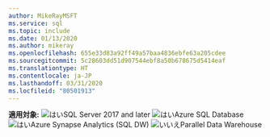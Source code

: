 ```yaml
---
author: MikeRayMSFT
ms.service: sql
ms.topic: include
ms.date: 01/13/2020
ms.author: mikeray
ms.openlocfilehash: 655e33d83a92ff49a57baa4836ebfe63a205cdee
ms.sourcegitcommit: 5c28603dd51d907544ebf8a50b678675d5414eaf
ms.translationtype: HT
ms.contentlocale: ja-JP
ms.lasthandoff: 03/31/2020
ms.locfileid: "80501913"
---
```

<Token>**適用対象:** ![はい](media/yes-icon.png)SQL Server 2017 and later ![はい](media/yes-icon.png)Azure SQL Database ![はい](media/yes-icon.png)Azure Synapse Analytics (SQL DW) ![いいえ](media/no-icon.png)Parallel Data Warehouse </Token>